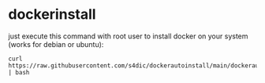 # dockerinstall

just execute this command with root user to install docker on your system (works for debian or ubuntu):
```
curl https://raw.githubusercontent.com/s4dic/dockerautoinstall/main/dockerautoinstall.sh | bash
```
